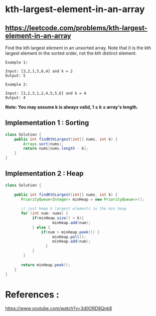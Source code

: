 # kth-largest-element-in-an-array
## https://leetcode.com/problems/kth-largest-element-in-an-array

Find the kth largest element in an unsorted array. Note that it is the kth largest element in the sorted order, not the kth distinct element.
```
Example 1:

Input: [3,2,1,5,6,4] and k = 2
Output: 5

Example 2:

Input: [3,2,3,1,2,4,5,5,6] and k = 4
Output: 4
```
**Note: You may assume k is always valid, 1 ≤ k ≤ array's length.**

## Implementation 1 : Sorting

```java
class Solution {
    public int findKthLargest(int[] nums, int k) {
        Arrays.sort(nums);
        return nums[nums.length - k];
    }
}
```
## Implementation 2 : Heap

```java
class Solution {
    
    public int findKthLargest(int[] nums, int k) {
       PriorityQueue<Integer> minHeap = new PriorityQueue<>();
        
       // just keep k largest elements in the min heap
	   for (int num: nums) {
            if(minHeap.size() < k){
                     minHeap.add(num);
            } else {
                if(num > minHeap.peek()) {
                     minHeap.poll();
                     minHeap.add(num);
                  }
            }
	    }
        
	   return minHeap.peek();    
    }
}
```

# References :
https://www.youtube.com/watch?v=3d0ORD8Qnk8
